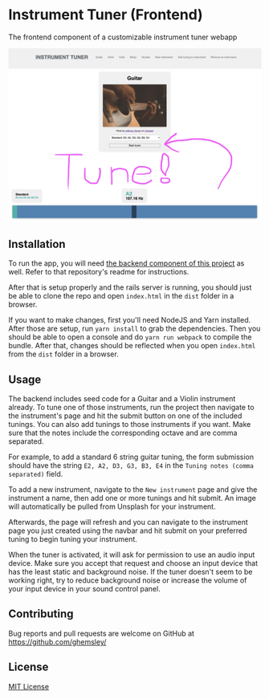 # Instrument Tuner (Frontend)

The frontend component of a customizable instrument tuner webapp

![Example image](./dist/assets/tune.png)

## Installation
To run the app, you will need [the backend component of this project](https://github.com/ghemsley/instrument-tuner-backend) as well. Refer to that repository's readme for instructions.

After that is setup properly and the rails server is running, you should just be able to clone the repo and open `index.html` in the `dist` folder in a browser.

If you want to make changes, first you'll need NodeJS and Yarn installed.
After those are setup, run `yarn install` to grab the dependencies.
Then you should be able to open a console and do `yarn run webpack` to compile the bundle.
After that, changes should be reflected when you open `index.html` from the `dist` folder in a browser.

## Usage

The backend includes seed code for a Guitar and a Violin instrument already.
To tune one of those instruments, run the project then navigate to the instrument's page and hit the submit button on one of the included tunings.
You can also add tunings to those instruments if you want. Make sure that the notes include the corresponding octave and are comma separated.

For example, to add a standard 6 string guitar tuning, the form submission should have the string `E2, A2, D3, G3, B3, E4` in the `Tuning notes (comma separated)` field.

To add a new instrument, navigate to the `New instrument` page and give the instrument a name, then add one or more tunings and hit submit. An image will automatically be pulled from Unsplash for your instrument.

Afterwards, the page will refresh and you can navigate to the instrument page you just created using the navbar and hit submit on your preferred tuning to begin tuning your instrument.

When the tuner is activated, it will ask for permission to use an audio input device. Make sure you accept that request and choose an input device that has the least static and background noise. If the tuner doesn't seem to be working right, try to reduce background noise or increase the volume of your input device in your sound control panel.

## Contributing

Bug reports and pull requests are welcome on GitHub at https://github.com/ghemsley/

## License

[MIT License](./LICENSE)
